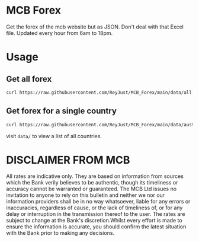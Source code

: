 # MCB Forex

Get the forex of the mcb website but as JSON. Don't deal with that Excel file.
Updated every hour from 6am to 18pm.

# Usage

## Get all forex

```sh
curl https://raw.githubusercontent.com/ReyJust/MCB_Forex/main/data/all.json
```

## Get forex for a single country

```sh
curl https://raw.githubusercontent.com/ReyJust/MCB_Forex/main/data/australia.json
```

visit `data/` to view a list of all countries.

# DISCLAIMER FROM MCB

All rates are indicative only. They are based on information from sources which the Bank verily believes to be authentic, though its timeliness or accuracy cannot be warranted or guaranteed. The MCB Ltd issues no invitation to anyone to rely on this bulletin and neither we nor our information providers shall be in no way whatsoever, liable for any errors or inaccuracies, regardless of cause, or the lack of timeliness of, or for any delay or interruption in the transmission thereof to the user. The rates are subject to change at the Bank's discretion.Whilst every effort is made to ensure the information is accurate, you should confirm the latest situation with the Bank prior to making any decisions.
